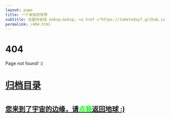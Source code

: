 ```yaml
---
layout: page
title: 一个未知的世界
subtitle: 也是你会找 &nbsp;&nbsp; <a href ="https://taketoday7.github.io/arch.html">架构</a>&nbsp;&nbsp; <a href ="https://taketoday7.github.io/life.html">生活故事</a>&nbsp;&nbsp; <a href ="https://taketoday7.github.io/jvm.html">JVM</a>&nbsp;&nbsp; <a href ="https://taketoday7.github.io/spring-boot.html">Spring Boot</a>&nbsp;&nbsp; <a href ="https://taketoday7.github.io/spring-cloud.html">Spring Cloud</a>
permalink: /404.html
---
```


# 404

Page not found! :(

<h1><a href ="https://taketoday7.github.io/archives.html">归档目录</a><h1>

<h2><a href="https://taketoday7.github.io/archives.html">您来到了宇宙的边缘，请<span style="color:#00FF00">点我</span>返回地球 :)</a></h2>
